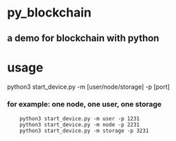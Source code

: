 # py_blockchain
## a demo for blockchain with python

# usage
python3 start_device.py -m [user/node/storage] -p [port]


### for example: one node, one user, one storage
``` 
    python3 start_device.py -m user -p 1231
    python3 start_device.py -m node -p 2231
    python3 start_device.py -m storage -p 3231
```
